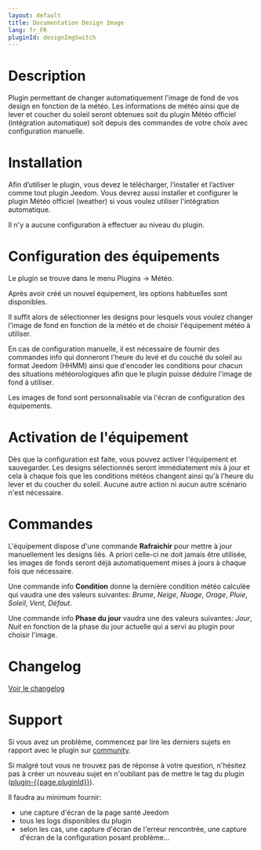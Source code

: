 ```yaml
---
layout: default
title: Documentation Design Image
lang: fr_FR
pluginId: designImgSwitch
---
```


# Description

Plugin permettant de changer automatiquement l'image de fond de vos design en fonction de la météo.
Les informations de météo ainsi que de lever et coucher du soleil seront obtenues soit du plugin Météo officiel (intégration automatique) soit depuis des commandes de votre choix avec configuration manuelle.

# Installation

Afin d’utiliser le plugin, vous devez le télécharger, l’installer et l’activer comme tout plugin Jeedom.
Vous devrez aussi installer et configurer le plugin Météo officiel (weather) si vous voulez utiliser l'intégration automatique.

Il n'y a aucune configuration à effectuer au niveau du plugin.

# Configuration des équipements

Le plugin se trouve dans le menu Plugins → Météo.

Après avoir créé un nouvel équipement, les options habituelles sont disponibles.

Il suffit alors de sélectionner les designs pour lesquels vous voulez changer l'image de fond en fonction de la météo et de choisir l'équipement météo à utiliser.

En cas de configuration manuelle, il est nécessaire de fournir des commandes info qui donneront l'heure du levé et du couché du soleil au format Jeedom (HHMM) ainsi que d'encoder les conditions pour chacun des situations météorologiques afin que le plugin puisse déduire l'image de fond à utiliser.

Les images de fond sont personnalisable via l'écran de configuration des équipements.

# Activation de l'équipement

Dès que la configuration est faite, vous pouvez activer l'équipement et sauvegarder.
Les designs sélectionnés seront immédiatement mis à jour et cela à chaque fois que les conditions météos changent ainsi qu'à l'heure du lever et du coucher du soleil.
Aucune autre action ni aucun autre scénario n'est nécessaire.

# Commandes

L'équipement dispose d'une commande **Rafraichir** pour mettre à jour manuellement les designs liés.
A priori celle-ci ne doit jamais être utilisée, les images de fonds seront déjà automatiquement mises à jours à chaque fois que nécessaire.

Une commande info **Condition** donne la dernière condition météo calculée qui vaudra une des valeurs suivantes: _Brume_, _Neige_, _Nuage_, _Orage_, _Pluie_, _Soleil_, _Vent_, _Défaut_.

Une commande info **Phase du jour** vaudra une des valeurs suivantes: _Jour_, _Nuit_ en fonction de la phase du jour actuelle qui a servi au plugin pour choisir l'image.

# Changelog

[Voir le changelog](./changelog)

# Support

Si vous avez un problème, commencez par lire les derniers sujets en rapport avec le plugin sur [community]({{site.forum}}/tag/plugin-{{page.pluginId}}).

Si malgré tout vous ne trouvez pas de réponse à votre question, n'hésitez pas à créer un nouveau sujet en n'oubliant pas de mettre le tag du plugin ([plugin-{{page.pluginId}}]({{site.forum}}/tag/plugin-{{page.pluginId}})).

Il faudra au minimum fournir:

- une capture d'écran de la page santé Jeedom
- tous les logs disponibles du plugin
- selon les cas, une capture d'écran de l'erreur rencontrée, une capture d'écran de la configuration posant problème...
